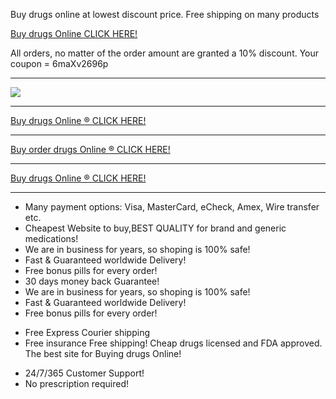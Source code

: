 Buy drugs online at lowest discount price. Free shipping on many products

[Buy drugs Online CLICK HERE!](http://qr-url.tk/1clickrxshop)

All orders, no matter of the order amount are granted a 10% discount. Your coupon = 6maXv2696p
___________________________________________________________________

[![](http://orderrxstore.com/im/Vyvanse.jpg)](http://qr-url.tk/1clickrxshop)
__________________________________________________________________

[Buy drugs Online ® CLICK HERE!](http://qr-url.tk/1clickrxshop)

___________________________________________________________________
[Buy order drugs Online ® CLICK HERE!](http://qr-url.tk/1clickrxshop)
___________________________________________________________________

[Buy drugs Online ® CLICK HERE!](http://qr-url.tk/1clickrxshop)
___________________________________________________________________

* Many payment options: Visa, MasterCard, eCheck, Amex, Wire transfer
etc.
* Cheapest Website to buy,BEST QUALITY for brand and generic
medications!
* We are in business for years, so shoping is 100% safe!
* Fast & Guaranteed worldwide Delivery!
* Free bonus pills for every order!
* 30 days money back Guarantee!
* We are in business for years, so shoping is 100% safe!
* Fast & Guaranteed worldwide Delivery!
* Free bonus pills for every order!

- Free Express Courier shipping
- Free insurance 
Free shipping! Cheap drugs licensed and FDA approved. The best
site for Buying drugs Online!
* 24/7/365 Customer Support!
* No prescription required!